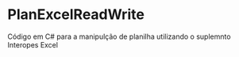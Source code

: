 # PlanExcelReadWrite
Código em C# para a manipulção de planilha utilizando o suplemnto Interopes Excel
